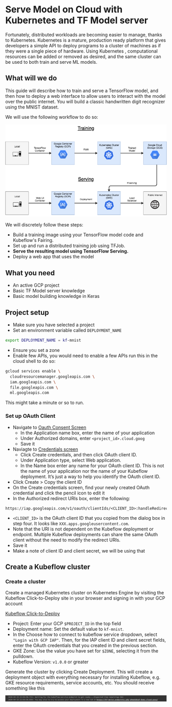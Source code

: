 # Serve Model on Cloud with Kubernetes and TF Model server

Fortunately, distributed workloads are becoming easier to manage, thanks to Kubernetes. Kubernetes is a mature, production ready platform 
that gives developers a simple API to deploy programs to a cluster of machines as if they were a single piece of hardware. Using Kubernetes
, computational resources can be added or removed as desired, and the same cluster can be used to both train and serve ML models.

## What will we do

This guide will describe how to train and serve a TensorFlow model, and then how to deploy a web interface to allow users to interact 
with the model over the public internet. You will build a classic handwritten digit recognizer using the MNIST dataset.

We will use the following workflow to do so:

![](images/kubeflow_workflow.png)

We will discretely follow these steps:

- Build a training image using your TensorFlow model code and Kubeflow's Fairing.
- Set up and run a distributed training job using TFJob.
- **Serve the resulting model using TensorFlow Serving.**
- Deploy a web app that uses the model

## What you need

- An active GCP project
- Basic TF Model server knowledge
- Basic model building knowledge in Keras

## Project setup

- Make sure you have selected a project
- Set an environment variable called `DEPLOYMENT_NAME`

```bash
export DEPLOYMENT_NAME = kf-mnist
```

- Ensure you set a zone
- Enable few APIs, you would need to enable a few APIs run this in the cloud shell to do so:

```bash
gcloud services enable \
  cloudresourcemanager.googleapis.com \
  iam.googleapis.com \
  file.googleapis.com \
  ml.googleapis.com
```

This might take a minute or so to run.

### Set up OAuth Client

* Navigate to [Oauth Consent Screen](https://console.cloud.google.com/apis/credentials/consent)
  * In the Application name box, enter the name of your application
  * Under Authorized domains, enter `<project_id>.cloud.goog`
  * Save it
* Naviagte to [Credentials screen](https://console.cloud.google.com/apis/credentials)
  * Click Create credentials, and then click OAuth client ID.
  * Under Application type, select Web application.
  * In the Name box enter any name for your OAuth client ID. This is not the name of your application nor the name of your Kubeflow deployment. It’s just a way to help you identify the OAuth client ID.
* Click Create > Copy the client ID
* On the Create credentials screen, find your newly created OAuth credential and click the pencil icon to edit it
* In the Authorized redirect URIs box, enter the following:

```
https://iap.googleapis.com/v1/oauth/clientIds/<CLIENT_ID>:handleRedirect
```

  * `<CLIENT_ID>` is the OAuth client ID that you copied from the dialog box in step four. It looks like `XXX.apps.googleusercontent.com`.
  * Note that the URI is not dependent on the Kubeflow deployment or endpoint. Multiple Kubeflow deployments can share the same OAuth client without the need to modify the redirect URIs.
* Save it
* Make a note of client ID and client secret, we will be using that

## Create a Kubeflow cluster

### Create a cluster

Create a managed Kubernetes cluster on Kubernetes Engine by visiting the Kubeflow Click-to-Deploy site in your browser and signing in 
with your GCP account

[Kubeflow Click-to-Deploy](https://deploy.kubeflow.cloud/)

* Project: Enter your GCP `$PROJECT_ID` in the top field
* Deployment name: Set the default value to `kf-mnist`.
* In the Choose how to connect to kubeflow service dropdown, select `"Login with GCP IAP"`. Then, for the IAP client ID and client secret fields, enter the OAuth credentials that you created in the previous section.
* GKE Zone: Use the value you have set for `$ZONE`, selecting it from the pulldown.
* Kubeflow Version: `v1.0.0` or greater

Generate the cluster by clicking Create Deployment. This will create a deployment object with everything necessary for installing Kubeflow, e.g. GKE resource requirements, service accounts, etc. You should receive something like this

![](images/kubeflow_cluster_success.PNG)
